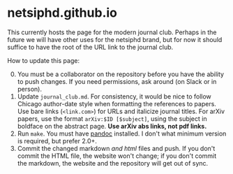 # netsiphd.github.io

This currently hosts the page for the modern journal club. Perhaps in the
future we will have other uses for the netsiphd brand, but for now it should
suffice to have the root of the URL link to the journal club.

How to update this page:

0. You must be a collaborator on the repository before you have the
ability to push changes. If you need permissions, ask around (on Slack
or in person).
1. Update `journal_club.md`. For consistency, it would be nice to follow
Chicago author-date style when formatting the references to papers. Use
bare links (`<link.com>`) for URLs and italicize journal titles. For arXiv
papers, use the format `arXiv:$ID [$subject]`, using the subject in boldface
on the abstract page. **Use arXiv abs links, not pdf links.**
2. Run `make`. You must have [pandoc](https://pandoc.org/) installed. I don't
what minimum version is required, but prefer 2.0+.
3. Commit the changed markdown *and html* files and push. If you don't commit
the HTML file, the website won't change; if you don't commit the markdown, the
website and the repository will get out of sync.

